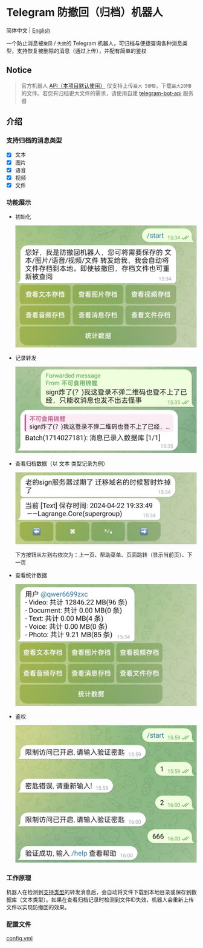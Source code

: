 # Telegram 防撤回（归档）机器人

简体中文 | [English](./README-en.md)

一个防止消息被`撤回` / `失效`的 Telegram 机器人，可归档与便捷查询各种消息类型，支持恢复被删除的消息（通过上传），并配有简单的鉴权

## Notice

> 官方机器人 [API（本项目默认使用）](https://api.telegram.org/bot%s/%s) 仅支持上传`最大 50MB`，下载`最大20MB`的文件。若您有归档更大文件的需求，请使用自建 [telegram-bot-api](https://github.com/tdlib/telegram-bot-api) 服务器

## 介绍

### 支持归档的消息类型

- [x] 文本
- [x] 图片
- [x] 语音
- [x] 视频
- [x] 文件

### 功能展示

- 初始化
    
  ![start](./assets/start.jpg)

- 记录转发

  ![forward](./assets/forward.jpg)

- 查看归档数据（以 文本 类型记录为例）

  ![show](./assets/show.jpg)
    
  下方按钮从左到右依次为：上一页、帮助菜单、页面跳转（显示当前页）、下一页

- 查看统计数据

  ![static](./assets/static.jpg)

- 鉴权

  ![auth](./assets/auth.jpg)

### 工作原理

机器人在检测到[支持类型](#支持归档的消息类型)的转发消息后，会自动将文件下载到本地目录或保存到数据库（文本类型）。如果在查看归档记录时检测到文件ID失效，机器人会重新上传文件以实现防撤回的效果。

### 配置文件

[config.yml](./configs/config.yml)